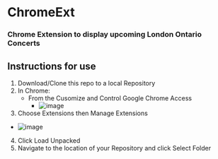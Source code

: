 # ChromeExt
### Chrome Extension to display upcoming London Ontario Concerts

## Instructions for use
1. Download/Clone this repo to a local Repository
2. In Chrome:
   - From the Cusomize and Control Google Chrome Access
     - ![image](https://github.com/user-attachments/assets/d6661873-937c-4bf3-851d-9f99247ec850)
3. Choose Extensions then Manage Extensions
  - ![image](https://github.com/user-attachments/assets/ae41991e-71db-427d-b6f6-2f939deec818)
4. Click Load Unpacked
5. Navigate to the location of your Repository and click Select Folder




